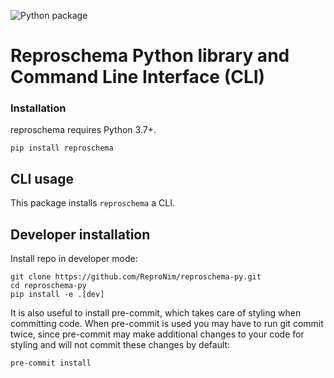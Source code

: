![Python package](https://github.com/nipype/pydra-ml/workflows/Python%20package/badge.svg?branch=master)

# Reproschema Python library and Command Line Interface (CLI)


### Installation

reproschema requires Python 3.7+.

```
pip install reproschema
```

## CLI usage

This package installs `reproschema` a CLI.

## Developer installation

Install repo in developer mode:

```
git clone https://github.com/ReproNim/reproschema-py.git
cd reproschema-py
pip install -e .[dev]
```

It is also useful to install pre-commit, which takes care of styling when
committing code. When pre-commit is used you may have to run git commit twice,
since pre-commit may make additional changes to your code for styling and will
not commit these changes by default:

```
pre-commit install
```
